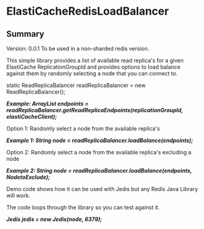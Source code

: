 # ElastiCacheRedisLoadBalancer

## Summary

Version: 0.0.1
To be used in a non-sharded redis version.

This simple library provides a list of available read replica's for a given ElastiCache ReplicationGroupId and provides options to load balance against them by randomly selecting a node that you can connect to.

static ReadReplicaBalancer readReplicaBalancer = new ReadReplicaBalancer();

<b><i>Example: ArrayList<String> endpoints = readReplicaBalancer.getReadReplicaEndpoints(replicationGroupId, elastiCacheClient);</b></i>

Option 1: Randomly select a node from the available replica's

<b><i>Example 1: String node = readReplicaBalancer.loadBalance(endpoints); </b></i>

Option 2: Randomly select a node from the available replica's excluding a node

<b><i>Example 2: String node = readReplicaBalancer.loadBalance(endpoints, NodetoExclude);</b></i>

Demo code shows how it can be used with Jedis but any Redis Java Library will work. 

The code loops through the library so you can test against it.

<b><i>Jedis jedis = new Jedis(node, 6379);</b></i>

